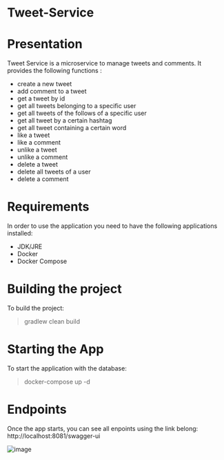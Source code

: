 # Tweet-Service
# Presentation
Tweet Service is a microservice to manage tweets and comments. It provides the following functions :
  - create a new tweet
  - add comment to a tweet
  - get a tweet by id
  - get all tweets belonging to a specific user
  - get all tweets of the follows of a specific user
  - get all tweet by a certain hashtag
  - get all tweet containing a certain word
  - like a tweet
  - like a comment
  - unlike a tweet
  - unlike a comment
  - delete a tweet
  - delete all tweets of a user
  - delete a comment

# Requirements
In order to use the application you need to have the following applications installed:
  - JDK/JRE
  - Docker
  - Docker Compose

# Building the project
To build the project:
> gradlew clean build

# Starting the App
To start the application with the database:
> docker-compose up -d

# Endpoints
Once the app starts, you can see all enpoints using the link belong:
http://localhost:8081/swagger-ui

![image](https://user-images.githubusercontent.com/92538862/150372637-a677ab78-7fa2-4d0e-b8bf-c3cc356a90f1.png)
